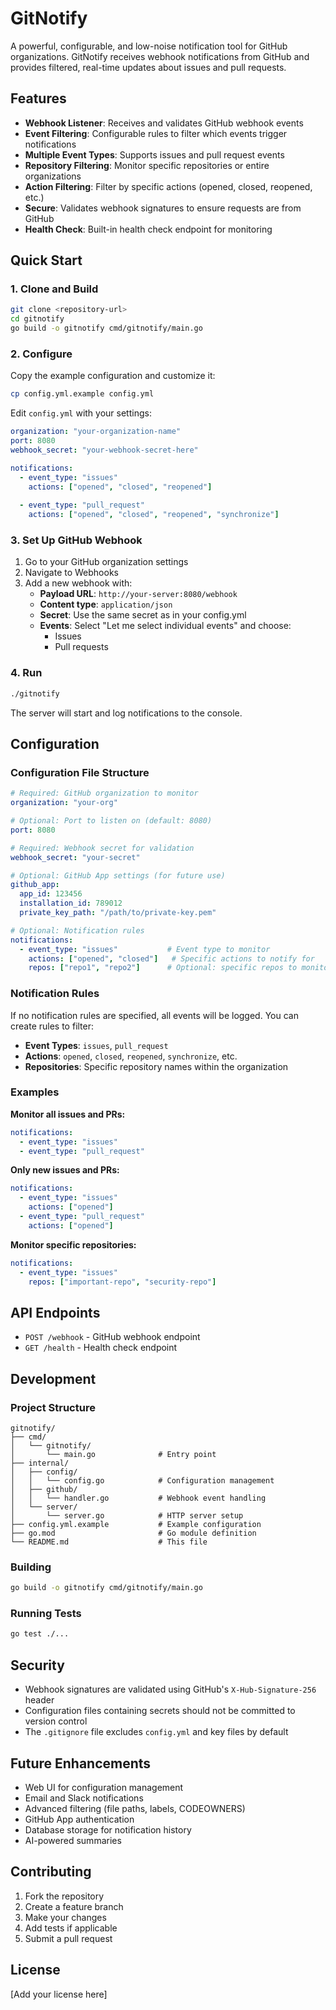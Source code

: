 # GitNotify

A powerful, configurable, and low-noise notification tool for GitHub organizations. GitNotify receives webhook notifications from GitHub and provides filtered, real-time updates about issues and pull requests.

## Features

- **Webhook Listener**: Receives and validates GitHub webhook events
- **Event Filtering**: Configurable rules to filter which events trigger notifications
- **Multiple Event Types**: Supports issues and pull request events
- **Repository Filtering**: Monitor specific repositories or entire organizations
- **Action Filtering**: Filter by specific actions (opened, closed, reopened, etc.)
- **Secure**: Validates webhook signatures to ensure requests are from GitHub
- **Health Check**: Built-in health check endpoint for monitoring

## Quick Start

### 1. Clone and Build

```bash
git clone <repository-url>
cd gitnotify
go build -o gitnotify cmd/gitnotify/main.go
```

### 2. Configure

Copy the example configuration and customize it:

```bash
cp config.yml.example config.yml
```

Edit `config.yml` with your settings:

```yaml
organization: "your-organization-name"
port: 8080
webhook_secret: "your-webhook-secret-here"

notifications:
  - event_type: "issues"
    actions: ["opened", "closed", "reopened"]
  
  - event_type: "pull_request"
    actions: ["opened", "closed", "reopened", "synchronize"]
```

### 3. Set Up GitHub Webhook

1. Go to your GitHub organization settings
2. Navigate to Webhooks
3. Add a new webhook with:
   - **Payload URL**: `http://your-server:8080/webhook`
   - **Content type**: `application/json`
   - **Secret**: Use the same secret as in your config.yml
   - **Events**: Select "Let me select individual events" and choose:
     - Issues
     - Pull requests

### 4. Run

```bash
./gitnotify
```

The server will start and log notifications to the console.

## Configuration

### Configuration File Structure

```yaml
# Required: GitHub organization to monitor
organization: "your-org"

# Optional: Port to listen on (default: 8080)
port: 8080

# Required: Webhook secret for validation
webhook_secret: "your-secret"

# Optional: GitHub App settings (for future use)
github_app:
  app_id: 123456
  installation_id: 789012
  private_key_path: "/path/to/private-key.pem"

# Optional: Notification rules
notifications:
  - event_type: "issues"           # Event type to monitor
    actions: ["opened", "closed"]   # Specific actions to notify for
    repos: ["repo1", "repo2"]      # Optional: specific repos to monitor
```

### Notification Rules

If no notification rules are specified, all events will be logged. You can create rules to filter:

- **Event Types**: `issues`, `pull_request`
- **Actions**: `opened`, `closed`, `reopened`, `synchronize`, etc.
- **Repositories**: Specific repository names within the organization

### Examples

**Monitor all issues and PRs:**
```yaml
notifications:
  - event_type: "issues"
  - event_type: "pull_request"
```

**Only new issues and PRs:**
```yaml
notifications:
  - event_type: "issues"
    actions: ["opened"]
  - event_type: "pull_request"
    actions: ["opened"]
```

**Monitor specific repositories:**
```yaml
notifications:
  - event_type: "issues"
    repos: ["important-repo", "security-repo"]
```

## API Endpoints

- `POST /webhook` - GitHub webhook endpoint
- `GET /health` - Health check endpoint

## Development

### Project Structure

```
gitnotify/
├── cmd/
│   └── gitnotify/
│       └── main.go              # Entry point
├── internal/
│   ├── config/
│   │   └── config.go            # Configuration management
│   ├── github/
│   │   └── handler.go           # Webhook event handling
│   └── server/
│       └── server.go            # HTTP server setup
├── config.yml.example           # Example configuration
├── go.mod                       # Go module definition
└── README.md                    # This file
```

### Building

```bash
go build -o gitnotify cmd/gitnotify/main.go
```

### Running Tests

```bash
go test ./...
```

## Security

- Webhook signatures are validated using GitHub's `X-Hub-Signature-256` header
- Configuration files containing secrets should not be committed to version control
- The `.gitignore` file excludes `config.yml` and key files by default

## Future Enhancements

- Web UI for configuration management
- Email and Slack notifications
- Advanced filtering (file paths, labels, CODEOWNERS)
- GitHub App authentication
- Database storage for notification history
- AI-powered summaries

## Contributing

1. Fork the repository
2. Create a feature branch
3. Make your changes
4. Add tests if applicable
5. Submit a pull request

## License

[Add your license here] 